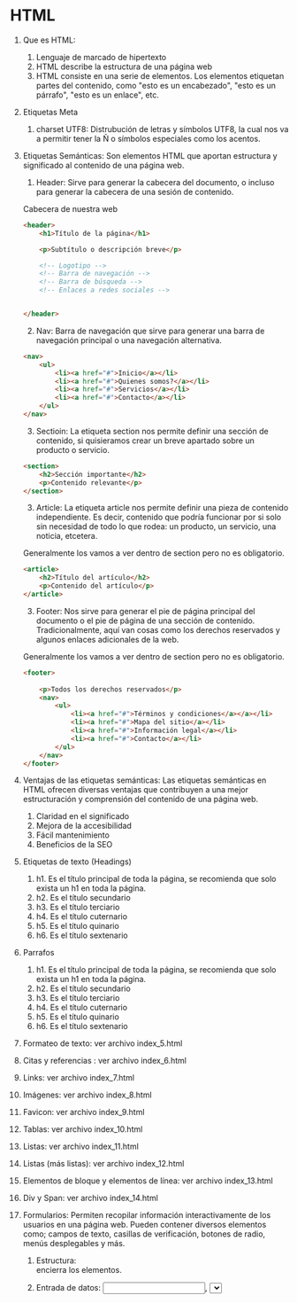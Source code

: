 # HTML #

1. Que es HTML: 
    1. Lenguaje de marcado de hipertexto
    2. HTML describe la estructura de una página web
    3. HTML consiste en una serie de elementos. Los elementos etiquetan partes del contenido, como "esto es un encabezado", "esto es un párrafo", "esto es un enlace", etc.

2. Etiquetas Meta
    1. charset UTF8: Distrubución de letras y símbolos UTF8, la cual nos va a permitir tener la Ñ o símbolos especiales como los acentos.

3. Etiquetas Semánticas: Son elementos HTML que aportan estructura y significado al contenido de una página web.

    1. Header: Sirve para generar la cabecera del documento, o incluso para generar la cabecera de una sesión de contenido.

    Cabecera de nuestra web

    ```html
    <header>
        <h1>Título de la página</h1>

        <p>Subtítulo o descripción breve</p>

        <!-- Logotipo -->
        <!-- Barra de navegación -->
        <!-- Barra de búsqueda -->
        <!-- Enlaces a redes sociales -->        


    </header>    
    ```

    2. Nav: Barra de navegación que sirve para generar una barra de navegación principal o una navegación alternativa.

    ```html
    <nav>
        <ul>
            <li><a href="#">Inicio</a></li>
            <li><a href="#">Quienes somos?</a></li>
            <li><a href="#">Servicios</a></li>
            <li><a href="#">Contacto</a></li>     
        </ul>
    </nav>    
    ```

    3. Sectioin: La etiqueta section nos permite definir una sección de contenido, si quisieramos crear un breve apartado sobre un producto o servicio.

    ```html
    <section>
        <h2>Sección importante</h2>
        <p>Contenido relevante</p>            
    </section>    
    ```

    3. Article: La etiqueta article nos permite definir una pieza de contenido independiente. Es decir, contenido que podría funcionar por si solo sin necesidad de todo lo que rodea: un producto, un servicio, una noticia, etcetera. 

    Generalmente los vamos a ver dentro de section pero no es obligatorio. 

    ```html
    <article>
        <h2>Título del artículo</h2>
        <p>Contenido del artículo</p>            
    </article>    
    ```

     3. Footer: Nos sirve para generar el pie de página principal del documento o el pie de página de una sección de contenido. Tradicionalmente, aquí van cosas como los derechos reservados y algunos enlaces adicionales de la web.

    Generalmente los vamos a ver dentro de section pero no es obligatorio. 

    ```html
    <footer>
       
        <p>Todos los derechos reservados</p>   
        <nav>
            <ul>
                <li><a href="#">Términos y condiciones</a></a></li>
                <li><a href="#">Mapa del sitio</a></li>
                <li><a href="#">Información legal</a></li>
                <li><a href="#">Contacto</a></li>     
            </ul>
        </nav>             
    </footer>    
    ```
4. Ventajas de las etiquetas semánticas: Las etiquetas semánticas en HTML ofrecen diversas ventajas que contribuyen a una mejor estructuración y comprensión del contenido de una página web.

    1. Claridad en el significado
    2. Mejora de la accesibilidad
    3. Fácil mantenimiento
    4. Beneficios de la SEO
   
5. Etiquetas de texto (Headings)

    1. h1. Es el título principal de toda la página, se recomienda que solo exista un h1 en toda la página.
    2. h2. Es el título secundario 
    3. h3. Es el título terciario
    4. h4. Es el título cuternario
    5. h5. Es el título quinario
    6. h6. Es el título sextenario

6. Parrafos

    1. h1. Es el título principal de toda la página, se recomienda que solo exista un h1 en toda la página.
    2. h2. Es el título secundario 
    3. h3. Es el título terciario
    4. h4. Es el título cuternario
    5. h5. Es el título quinario
    6. h6. Es el título sextenario

7. Formateo de texto: ver archivo index_5.html

8. Citas y referencias : ver archivo index_6.html

9. Links:  ver archivo index_7.html

10. Imágenes:  ver archivo index_8.html

11. Favicon:  ver archivo index_9.html

12. Tablas:  ver archivo index_10.html

13. Listas:  ver archivo index_11.html

14. Listas (más listas):  ver archivo index_12.html

15. Elementos de bloque y elementos de línea: ver archivo index_13.html

16. Div y Span: ver archivo index_14.html

17. Formularios: Permiten recopilar información interactivamente de los usuarios en una página web. Pueden contener diversos elementos como; campos de texto, casillas de verificación, botones de radio, menús desplegables y más.

    1. Estructura: <form> encierra los elementos.
    2. Entrada de datos: <input>, <select>, <textarea> para recopilar datos.
    3. Envío: Atributo method (GET, POST) define como se envían los datos al servidor.
    4. Destino: Atributo action en <form> indica la URL para procesar datos.
    5. Interactividad: Botones <input type="submit"> para enviar.
    6. Que son las etiquetas input: Se utilizan para crear campos de entrada; como cajas de texto, contraseñas, botones de radio, casillas de verificación, etc. 
    ```html
    <input type="text" name="nombre" placeholder="Nombre completo">
    <input type="password" name="contraseña" placeholder="Contraseña>
    <input type="radio" name="genero" value="masculino"> Masculino
    <input type="checkbox" name="suscripcion" checked> Suscribase al boletín
    ```
    7. Que son las etiquetas textarea: Se utilizan para crear áreas de texto de varias líneas en un formulario. A diferencia de la etiqueta <input type="text">, que crea una caja de texto de una sola línea. <textarea> permite a los usuarios ingresar y editar texto en un espacio más grande.
    ```html
    <textarea name="comentario" rows="4" cols="50"></textarea>
    ```
    8. Etiquetas select y option: Se utilizan para crear listas desplegables (también conocidas como menús desplegables o selectores) en formularios web. Estas etiquetas permiten a los usuarios seleccionar una opción de una lista predefinida.
    ```html
    <select name="ciudad">
        <option value="ny">Nueva York</option>
        <option value="la">Los Ángeles</option>
        <option value="chi">Chicago</option>
    </select>
    ```
    9. Botón submit: Es el element clave para enviar un formulario. Se puede usar la etiqueta <button> o la etiqueta <input> con el atributo type submit.
    ```html
    <button type="submit">Enviar</button>
    ```
    10. Métodos de envío: 

        1. Método Get: 

            1. Los datos del formulario se adjuntan a la URL como parámetros.
            2. Es visible en la barra de direcciones del navegador.
            3. Tiene limitaciones en la cantidad de datos que se pueden enviar.
            4. Es menos seguro para información sensible como contraseñas, ya que los datos son visibles en la URL.

        2. Método Post: 
               
            1. Los datos del formulario se envían el en cuerpo de la solicitud, no en la URL.
            2. No es visible en la barra de direcciones del navegador.
            3. Puede manejar cantidades más grandes de datos.
            4. Es más seguro para información sensible, ya que los datos no son visibles en la URL.
        
        Resumen:

        En resumen, el método get se utiliza generalmente para solicitudes de búsqueda o solicitudes donde la información no es sensible y puede ser visible en la URL. El método POST se utiliza para enviar datos sensibles o cuando la cantidad de datos es grande y no se desea mostrar en la URL.

    11. RadioButton, Checkbox, Botón Submit y Textarea:  ver archivo index_15.html.

    12. Email, password y reset: ver archivo index_16.html.

    13. Otros inputs disponibles: input color ver archivo index_17.html.

    14. Otros inputs disponibles: input date ver archivo index_18.html.

    15. Otros inputs disponibles: input time ver archivo index_19.html.

    16. Otros inputs disponibles: input number ver archivo index_20.html.

    17. Otros inputs disponibles: input renge ver archivo index_21.html.

    18. Otros inputs disponibles: input file para selecciionar múltiples archivos ver archivo index_22.html.

    19. Otros inputs disponibles: input  code para expresiones regulares ver archivo index_23.html.

    20. Otros inputs disponibles: placeholder, required, autofocus y autocomplete ver archivo index_24.html.

    21. Multimedia Video: ver archivo index_25.html.

    22. Multimedia Audio: ver archivo index_26.html.


    







    
   